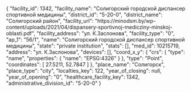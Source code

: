 {
    "facility_id": 1342,
    "facility_name": "Солигорский городской диспансер спортивной медицины",
    "district_id": "5-20-0",
    "district_name": "Солигорский район",
    "facility_url": "https:\/\/minodsm.by\/wp-content\/uploads\/2021\/04\/dispansery-sportivnoj-medicziny-minskoj-oblasti.pdf",
    "facility_address": "ул. К.Заслонова",
    "facility_type": "0",
    "ap_1": "56\/1",
    "name": "Солигорский городской диспансер спортивной медицины",
    "state": "private institution",
    "stats": [],
    "med_id": 10215719,
    "address": "ул. К.Заслонова",
    "devices": [],
    "coord_x_y": {
        "crs": {
            "type": "name",
            "properties": {
                "name": "EPSG:4326"
            }
        },
        "type": "Point",
        "coordinates": [
            27.5211,
            52.7847
        ]
    },
    "place_name": "Солигорск",
    "place_type": "city",
    "localties_key": 122,
    "year_of_closing": null,
    "year_of_opening": "0",
    "healthcare_facility_key": 1342,
    "administrative_division_id": "5-20-0"
}